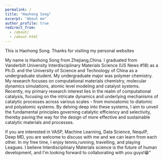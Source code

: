 ```yaml
---
permalink: /
title: "Haohong Song"
excerpt: "About me"
author_profile: true
redirect_from: 
  - /about/
  - /about.html
---
```


This is Haohong Song. Thanks for visiting my personal websites

My name is Haohong Song from Zhejiang,China. I graduated from Vanderbilt University Interdisciplinary Materials Science (US News #18) as a Ph.D. and the University of Science and Technology of China as a undergraduate student. My undergraduate major was polymer chemistry. My research focuses on computational materials chemistry, molecular dynamics simulations, atomic level modeling and catalyst systems. Recently, my primary research interest lies in the realm of computational catalysis, focusing on the intricate dynamics and underlying mechanisms of catalytic processes across various scales - from monoatomic to diatomic and polyatomic systems. By delving deep into these systems, I aim to unveil the fundamental principles governing catalytic efficiency and selectivity, thereby paving the way for the design of more effective and sustainable catalytic materials and processes.

If you are interested in VASP, Machine Learning, Data Science, NequIP, Deep MD, you are welcome to discuss with me and we can learn from each other. In my free time, I enjoy tennis,running, travelling, and playing Leagues. I believe Interdisciplinary Materials science is the future of human development, and I'm looking forward to collaborating with you guys!😁"

